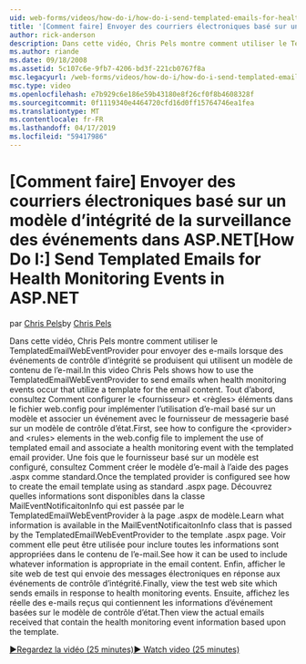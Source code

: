 ```yaml
---
uid: web-forms/videos/how-do-i/how-do-i-send-templated-emails-for-health-monitoring-events-in-aspnet
title: '[Comment faire] Envoyer des courriers électroniques basé sur un modèle d’intégrité de la surveillance des événements dans ASP.NET | Microsoft Docs'
author: rick-anderson
description: Dans cette vidéo, Chris Pels montre comment utiliser le TemplatedEmailWebEventProvider pour envoyer des e-mails lorsque des événements de contrôle d’intégrité produisent, qui utilisent un modèle pour t...
ms.author: riande
ms.date: 09/18/2008
ms.assetid: 5c107c6e-9fb7-4206-bd3f-221cb0767f8a
msc.legacyurl: /web-forms/videos/how-do-i/how-do-i-send-templated-emails-for-health-monitoring-events-in-aspnet
msc.type: video
ms.openlocfilehash: e7b929c6e186e59b43180e8f26cf0f8b4608328f
ms.sourcegitcommit: 0f1119340e4464720cfd16d0ff15764746ea1fea
ms.translationtype: MT
ms.contentlocale: fr-FR
ms.lasthandoff: 04/17/2019
ms.locfileid: "59417986"
---
```

# <a name="how-do-i-send-templated-emails-for-health-monitoring-events-in-aspnet"></a><span data-ttu-id="a6778-103">[Comment faire] Envoyer des courriers électroniques basé sur un modèle d’intégrité de la surveillance des événements dans ASP.NET</span><span class="sxs-lookup"><span data-stu-id="a6778-103">[How Do I:] Send Templated Emails for Health Monitoring Events in ASP.NET</span></span>

<span data-ttu-id="a6778-104">par [Chris Pels](https://twitter.com/chrispels)</span><span class="sxs-lookup"><span data-stu-id="a6778-104">by [Chris Pels](https://twitter.com/chrispels)</span></span>

<span data-ttu-id="a6778-105">Dans cette vidéo, Chris Pels montre comment utiliser le TemplatedEmailWebEventProvider pour envoyer des e-mails lorsque des événements de contrôle d’intégrité se produisent qui utilisent un modèle de contenu de l’e-mail.</span><span class="sxs-lookup"><span data-stu-id="a6778-105">In this video Chris Pels shows how to use the TemplatedEmailWebEventProvider to send emails when health monitoring events occur that utilize a template for the email content.</span></span> <span data-ttu-id="a6778-106">Tout d’abord, consultez Comment configurer le &lt;fournisseur&gt; et &lt;règles&gt; éléments dans le fichier web.config pour implémenter l’utilisation d’e-mail basé sur un modèle et associer un événement avec le fournisseur de messagerie basé sur un modèle de contrôle d’état.</span><span class="sxs-lookup"><span data-stu-id="a6778-106">First, see how to configure the &lt;provider&gt; and &lt;rules&gt; elements in the web.config file to implement the use of templated email and associate a health monitoring event with the templated email provider.</span></span> <span data-ttu-id="a6778-107">Une fois que le fournisseur basé sur un modèle est configuré, consultez Comment créer le modèle d’e-mail à l’aide des pages .aspx comme standard.</span><span class="sxs-lookup"><span data-stu-id="a6778-107">Once the templated provider is configured see how to create the email template using as standard .aspx page.</span></span> <span data-ttu-id="a6778-108">Découvrez quelles informations sont disponibles dans la classe MailEventNotificaitonInfo qui est passée par le TemplatedEmailWebEventProvider à la page .aspx de modèle.</span><span class="sxs-lookup"><span data-stu-id="a6778-108">Learn what information is available in the MailEventNotificaitonInfo class that is passed by the TemplatedEmailWebEventProvider to the template .aspx page.</span></span> <span data-ttu-id="a6778-109">Voir comment elle peut être utilisée pour inclure toutes les informations sont appropriées dans le contenu de l’e-mail.</span><span class="sxs-lookup"><span data-stu-id="a6778-109">See how it can be used to include whatever information is appropriate in the email content.</span></span> <span data-ttu-id="a6778-110">Enfin, afficher le site web de test qui envoie des messages électroniques en réponse aux événements de contrôle d’intégrité.</span><span class="sxs-lookup"><span data-stu-id="a6778-110">Finally, view the test web site which sends emails in response to health monitoring events.</span></span> <span data-ttu-id="a6778-111">Ensuite, affichez les réelle des e-mails reçus qui contiennent les informations d’événement basées sur le modèle de contrôle d’état.</span><span class="sxs-lookup"><span data-stu-id="a6778-111">Then view the actual emails received that contain the health monitoring event information based upon the template.</span></span>

[<span data-ttu-id="a6778-112">&#9654;Regardez la vidéo (25 minutes)</span><span class="sxs-lookup"><span data-stu-id="a6778-112">&#9654; Watch video (25 minutes)</span></span>](https://channel9.msdn.com/Blogs/ASP-NET-Site-Videos/how-do-i-send-templated-emails-for-health-monitoring-events-in-aspnet)
